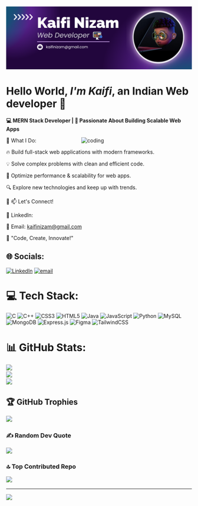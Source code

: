 ![logo](https://github.com/KAIFINIZAM/KAIFINIZAM/blob/main/Purple%20Design%20Nizam%20crop.png)

<h1>Hello World, <i>I'm Kaifi</i>, an Indian Web developer 👋</h1>

<b>💻 MERN Stack Developer | 🚀 Passionate About Building Scalable Web Apps</b>

<img border="black" align="right" alt="coding" width="300" 
     src="https://media1.tenor.com/m/IieZUsqoYCwAAAAC/developer.gif"
     class="curved-img">


🔹 What I Do:

🔥 Build full-stack web applications with modern frameworks.

💡 Solve complex problems with clean and efficient code.

🚀 Optimize performance & scalability for web apps.

🔍 Explore new technologies and keep up with trends.


🔹 📫 Let's Connect!

💼 LinkedIn: 

📧 Email: kaifinizam@gmail.com

💙 "Code, Create, Innovate!"


## 🌐 Socials:
[![LinkedIn](https://img.shields.io/badge/LinkedIn-%230077B5.svg?logo=linkedin&logoColor=white)](https://www.linkedin.com/in/kaifi-nizam-b292a4256/) [![email](https://img.shields.io/badge/Email-D14836?logo=gmail&logoColor=white)](mailto:kaifinizam@gmail.com) 

# 💻 Tech Stack:
![C](https://img.shields.io/badge/c-%2300599C.svg?style=for-the-badge&logo=c&logoColor=white) ![C++](https://img.shields.io/badge/c++-%2300599C.svg?style=for-the-badge&logo=c%2B%2B&logoColor=white) ![CSS3](https://img.shields.io/badge/css3-%231572B6.svg?style=for-the-badge&logo=css3&logoColor=white) ![HTML5](https://img.shields.io/badge/html5-%23E34F26.svg?style=for-the-badge&logo=html5&logoColor=white) ![Java](https://img.shields.io/badge/java-%23ED8B00.svg?style=for-the-badge&logo=openjdk&logoColor=white) ![JavaScript](https://img.shields.io/badge/javascript-%23323330.svg?style=for-the-badge&logo=javascript&logoColor=%23F7DF1E) ![Python](https://img.shields.io/badge/python-3670A0?style=for-the-badge&logo=python&logoColor=ffdd54) ![MySQL](https://img.shields.io/badge/mysql-4479A1.svg?style=for-the-badge&logo=mysql&logoColor=white) ![MongoDB](https://img.shields.io/badge/MongoDB-%234ea94b.svg?style=for-the-badge&logo=mongodb&logoColor=white) ![Express.js](https://img.shields.io/badge/express.js-%23404d59.svg?style=for-the-badge&logo=express&logoColor=%2361DAFB) ![Figma](https://img.shields.io/badge/figma-%23F24E1E.svg?style=for-the-badge&logo=figma&logoColor=white) ![TailwindCSS](https://img.shields.io/badge/tailwindcss-%2338B2AC.svg?style=for-the-badge&logo=tailwind-css&logoColor=white)
# 📊 GitHub Stats:
![](https://github-readme-stats.vercel.app/api?username=KAIFINIZAM&theme=dark&hide_border=false&include_all_commits=false&count_private=false)<br/>
![](https://nirzak-streak-stats.vercel.app/?user=KAIFINIZAM&theme=dark&hide_border=false)<br/>
![](https://github-readme-stats.vercel.app/api/top-langs/?username=KAIFINIZAM&theme=dark&hide_border=false&include_all_commits=false&count_private=false&layout=compact)

## 🏆 GitHub Trophies
![](https://github-profile-trophy.vercel.app/?username=KAIFINIZAM&theme=radical&no-frame=false&no-bg=true&margin-w=4)

### ✍️ Random Dev Quote
![](https://quotes-github-readme.vercel.app/api?type=horizontal&theme=radical)

### 🔝 Top Contributed Repo
![](https://github-contributor-stats.vercel.app/api?username=KAIFINIZAM&limit=5&theme=dark&combine_all_yearly_contributions=true)

---
[![](https://visitcount.itsvg.in/api?id=KAIFINIZAM&icon=0&color=0)](https://visitcount.itsvg.in)

<!-- Proudly created with GPRM ( https://gprm.itsvg.in ) -->
